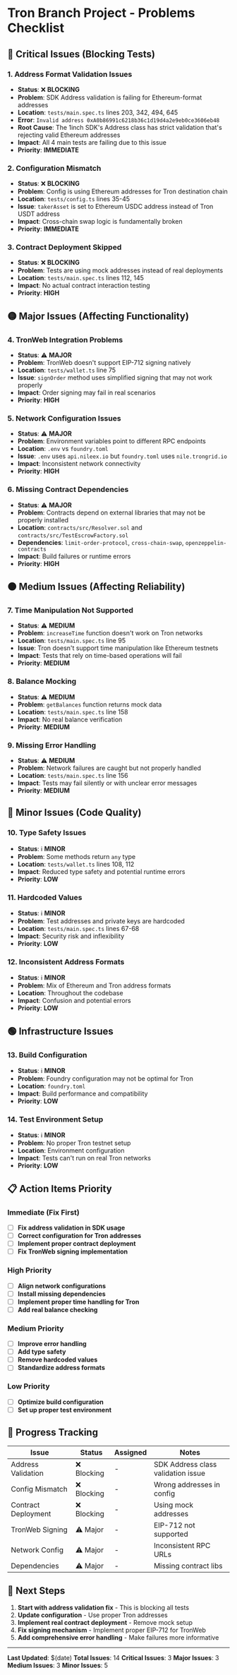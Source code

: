 # Tron Branch Project - Problems Checklist

## 🔴 Critical Issues (Blocking Tests)

### 1. Address Format Validation Issues
- **Status**: ❌ **BLOCKING**
- **Problem**: SDK Address validation is failing for Ethereum-format addresses
- **Location**: `tests/main.spec.ts` lines 203, 342, 494, 645
- **Error**: `Invalid address 0xA0b86991c6218b36c1d19d4a2e9eb0ce3606eb48`
- **Root Cause**: The 1inch SDK's Address class has strict validation that's rejecting valid Ethereum addresses
- **Impact**: All 4 main tests are failing due to this issue
- **Priority**: **IMMEDIATE**

### 2. Configuration Mismatch
- **Status**: ❌ **BLOCKING**
- **Problem**: Config is using Ethereum addresses for Tron destination chain
- **Location**: `tests/config.ts` lines 35-45
- **Issue**: `takerAsset` is set to Ethereum USDC address instead of Tron USDT address
- **Impact**: Cross-chain swap logic is fundamentally broken
- **Priority**: **IMMEDIATE**

### 3. Contract Deployment Skipped
- **Status**: ❌ **BLOCKING**
- **Problem**: Tests are using mock addresses instead of real deployments
- **Location**: `tests/main.spec.ts` lines 112, 145
- **Impact**: No actual contract interaction testing
- **Priority**: **HIGH**

## 🟡 Major Issues (Affecting Functionality)

### 4. TronWeb Integration Problems
- **Status**: ⚠️ **MAJOR**
- **Problem**: TronWeb doesn't support EIP-712 signing natively
- **Location**: `tests/wallet.ts` line 75
- **Issue**: `signOrder` method uses simplified signing that may not work properly
- **Impact**: Order signing may fail in real scenarios
- **Priority**: **HIGH**

### 5. Network Configuration Issues
- **Status**: ⚠️ **MAJOR**
- **Problem**: Environment variables point to different RPC endpoints
- **Location**: `.env` vs `foundry.toml`
- **Issue**: `.env` uses `api.nileex.io` but `foundry.toml` uses `nile.trongrid.io`
- **Impact**: Inconsistent network connectivity
- **Priority**: **HIGH**

### 6. Missing Contract Dependencies
- **Status**: ⚠️ **MAJOR**
- **Problem**: Contracts depend on external libraries that may not be properly installed
- **Location**: `contracts/src/Resolver.sol` and `contracts/src/TestEscrowFactory.sol`
- **Dependencies**: `limit-order-protocol`, `cross-chain-swap`, `openzeppelin-contracts`
- **Impact**: Build failures or runtime errors
- **Priority**: **HIGH**

## 🟠 Medium Issues (Affecting Reliability)

### 7. Time Manipulation Not Supported
- **Status**: ⚠️ **MEDIUM**
- **Problem**: `increaseTime` function doesn't work on Tron networks
- **Location**: `tests/main.spec.ts` line 95
- **Issue**: Tron doesn't support time manipulation like Ethereum testnets
- **Impact**: Tests that rely on time-based operations will fail
- **Priority**: **MEDIUM**

### 8. Balance Mocking
- **Status**: ⚠️ **MEDIUM**
- **Problem**: `getBalances` function returns mock data
- **Location**: `tests/main.spec.ts` line 158
- **Impact**: No real balance verification
- **Priority**: **MEDIUM**

### 9. Missing Error Handling
- **Status**: ⚠️ **MEDIUM**
- **Problem**: Network failures are caught but not properly handled
- **Location**: `tests/main.spec.ts` line 156
- **Impact**: Tests may fail silently or with unclear error messages
- **Priority**: **MEDIUM**

## 🔵 Minor Issues (Code Quality)

### 10. Type Safety Issues
- **Status**: ℹ️ **MINOR**
- **Problem**: Some methods return `any` type
- **Location**: `tests/wallet.ts` lines 108, 112
- **Impact**: Reduced type safety and potential runtime errors
- **Priority**: **LOW**

### 11. Hardcoded Values
- **Status**: ℹ️ **MINOR**
- **Problem**: Test addresses and private keys are hardcoded
- **Location**: `tests/main.spec.ts` lines 67-68
- **Impact**: Security risk and inflexibility
- **Priority**: **LOW**

### 12. Inconsistent Address Formats
- **Status**: ℹ️ **MINOR**
- **Problem**: Mix of Ethereum and Tron address formats
- **Location**: Throughout the codebase
- **Impact**: Confusion and potential errors
- **Priority**: **LOW**

## 🟢 Infrastructure Issues

### 13. Build Configuration
- **Status**: ℹ️ **MINOR**
- **Problem**: Foundry configuration may not be optimal for Tron
- **Location**: `foundry.toml`
- **Impact**: Build performance and compatibility
- **Priority**: **LOW**

### 14. Test Environment Setup
- **Status**: ℹ️ **MINOR**
- **Problem**: No proper Tron testnet setup
- **Location**: Environment configuration
- **Impact**: Tests can't run on real Tron networks
- **Priority**: **LOW**

## 📋 Action Items Priority

### Immediate (Fix First)
- [ ] **Fix address validation in SDK usage**
- [ ] **Correct configuration for Tron addresses**
- [ ] **Implement proper contract deployment**
- [ ] **Fix TronWeb signing implementation**

### High Priority
- [ ] **Align network configurations**
- [ ] **Install missing dependencies**
- [ ] **Implement proper time handling for Tron**
- [ ] **Add real balance checking**

### Medium Priority
- [ ] **Improve error handling**
- [ ] **Add type safety**
- [ ] **Remove hardcoded values**
- [ ] **Standardize address formats**

### Low Priority
- [ ] **Optimize build configuration**
- [ ] **Set up proper test environment**

## 🎯 Progress Tracking

| Issue | Status | Assigned | Notes |
|-------|--------|----------|-------|
| Address Validation | ❌ Blocking | - | SDK Address class validation issue |
| Config Mismatch | ❌ Blocking | - | Wrong addresses in config |
| Contract Deployment | ❌ Blocking | - | Using mock addresses |
| TronWeb Signing | ⚠️ Major | - | EIP-712 not supported |
| Network Config | ⚠️ Major | - | Inconsistent RPC URLs |
| Dependencies | ⚠️ Major | - | Missing contract libs |

## 🚀 Next Steps

1. **Start with address validation fix** - This is blocking all tests
2. **Update configuration** - Use proper Tron addresses
3. **Implement real contract deployment** - Remove mock setup
4. **Fix signing mechanism** - Implement proper EIP-712 for TronWeb
5. **Add comprehensive error handling** - Make failures more informative

---

**Last Updated**: $(date)
**Total Issues**: 14
**Critical Issues**: 3
**Major Issues**: 3
**Medium Issues**: 3
**Minor Issues**: 5 